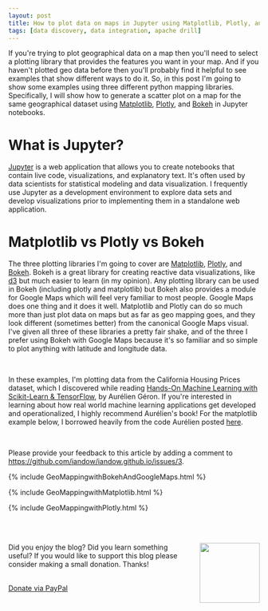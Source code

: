 ```yaml
---
layout: post
title: How to plot data on maps in Jupyter using Matplotlib, Plotly, and Bokeh
tags: [data discovery, data integration, apache drill]
---
```


If you're trying to plot geographical data on a map then you'll need to select a plotting library that provides the features you want in your map. And if you haven't plotted geo data before then you'll probably find it helpful to see examples that show different ways to do it. So, in this post I'm going to show some examples using three different python mapping libraries. Specifically, I will show how to generate a scatter plot on a map for the same geographical dataset using [Matplotlib](https://matplotlib.org/), [Plotly](https://plot.ly/), and [Bokeh](http://bokeh.pydata.org/en/latest/docs/user_guide/geo.html) in Jupyter notebooks.

# What is Jupyter?

[Jupyter](http://jupyter.org/) is a web application that allows you to create notebooks that contain live code, visualizations, and explanatory text. It's often used by data scientists for statistical modeling and data visualization. I frequently use Jupyter as a development environment to explore data sets and develop visualizations prior to implementing them in a standalone web application.

# Matplotlib vs Plotly vs Bokeh

The three plotting libraries I'm going to cover are [Matplotlib](https://matplotlib.org/), [Plotly](https://plot.ly/), and [Bokeh](http://bokeh.pydata.org/en/latest/docs/user_guide/geo.html). Bokeh is a great library for creating reactive data visualizations, like [d3](https://d3js.org/) but much easier to learn (in my opinion). Any plotting library can be used in Bokeh (including plotly and matplotlib) but Bokeh also provides a module for Google Maps which will feel very familiar to most people. Google Maps does one thing and it does it well. Matplotlib and Plotly can do so much more than just plot data on maps but as far as geo mapping goes, and they look different (sometimes better) from the canonical Google Maps visual. I've given all three of these libraries a pretty fair shake, and of the three I prefer using Bokeh with Google Maps because it's so familiar and so simple to plot anything with latitude and longitude data.

<br>
<p>In these examples, I'm plotting data from the California Housing Prices dataset, which I discovered while reading <a href="http://shop.oreilly.com/product/0636920052289.do">Hands-On Machine Learning with Scikit-Learn & TensorFlow</a>, by Aurélien Géron. If you're interested in learning about how real world machine learning applications get developed and operationalized, I highly recommend Aurélien's book! For the matplotlib example below, I borrowed heavily from the code Aurélien posted <a href=https://github.com/ageron/handson-ml/blob/master/02_end_to_end_machine_learning_project.ipynb>here</a>.</p>

<br>
<p>Please provide your feedback to this article by adding a comment to <a href="https://github.com/iandow/iandow.github.io/issues/3">https://github.com/iandow/iandow.github.io/issues/3</a>.</p>

{% include GeoMappingwithBokehAndGoogleMaps.html %}

{% include GeoMappingwithMatplotlib.html %}

{% include GeoMappingwithPlotly.html %}


<br><br>
<div class="main-explain-area padding-override jumbotron">
  <img src="http://iandow.github.io/img/paypal.png" width="120" style="margin-left: 15px" align="right">
  <p class="margin-override font-override">
  	Did you enjoy the blog? Did you learn something useful? If you would like to support this blog please consider making a small donation. Thanks!</p>
  <br>
  <div id="paypalbtn">
    <a class="btn btn-primary btn" href="https://www.paypal.me/iandownard/3.5">Donate via PayPal</a>
  </div>
</div>